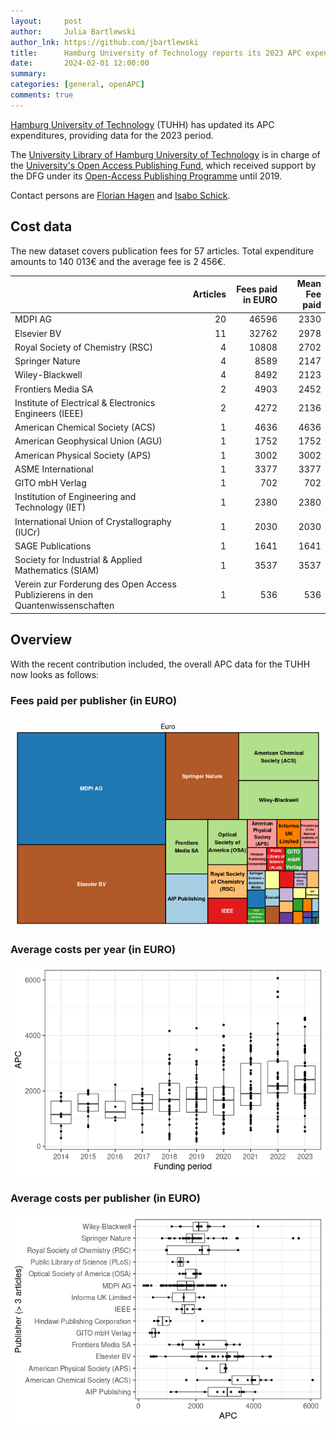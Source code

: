 ```yaml
---
layout:     post
author:     Julia Bartlewski
author_lnk: https://github.com/jbartlewski
title:      Hamburg University of Technology reports its 2023 APC expenditures
date:       2024-02-01 12:00:00
summary:    
categories: [general, openAPC]
comments: true
---
```




[Hamburg University of Technology](http://www.tuhh.de) (TUHH) has updated its APC expenditures, providing data for the 2023 period.

The [University Library of Hamburg University of Technology](https://www.tub.tuhh.de/) is in charge of the [University's Open Access Publishing Fund](https://www.tub.tuhh.de/en/publishing/openaccess/publishing-fund/), which received support by the DFG under its [Open-Access Publishing Programme](https://www.dfg.de/en/research_funding/programmes/infrastructure/lis/open_access/infrastructure_funding/index.html#4) until 2019.

Contact persons are [Florian Hagen](<mailto:openaccess@tuhh.de>) and [Isabo Schick](<mailto:openaccess@tuhh.de>).

## Cost data



The new dataset covers publication fees for 57 articles. Total expenditure amounts to 140 013€ and the average fee is 2 456€. 



|                                                                               | Articles| Fees paid in EURO| Mean Fee paid|
|:------------------------------------------------------------------------------|--------:|-----------------:|-------------:|
|MDPI AG                                                                        |       20|             46596|          2330|
|Elsevier BV                                                                    |       11|             32762|          2978|
|Royal Society of Chemistry (RSC)                                               |        4|             10808|          2702|
|Springer Nature                                                                |        4|              8589|          2147|
|Wiley-Blackwell                                                                |        4|              8492|          2123|
|Frontiers Media SA                                                             |        2|              4903|          2452|
|Institute of Electrical & Electronics Engineers (IEEE)                         |        2|              4272|          2136|
|American Chemical Society (ACS)                                                |        1|              4636|          4636|
|American Geophysical Union (AGU)                                               |        1|              1752|          1752|
|American Physical Society (APS)                                                |        1|              3002|          3002|
|ASME International                                                             |        1|              3377|          3377|
|GITO mbH Verlag                                                                |        1|               702|           702|
|Institution of Engineering and Technology (IET)                                |        1|              2380|          2380|
|International Union of Crystallography (IUCr)                                  |        1|              2030|          2030|
|SAGE Publications                                                              |        1|              1641|          1641|
|Society for Industrial & Applied Mathematics (SIAM)                            |        1|              3537|          3537|
|Verein zur Forderung des Open Access Publizierens in den Quantenwissenschaften |        1|               536|           536|



## Overview

With the recent contribution included, the overall APC data for the TUHH now looks as follows:

### Fees paid per publisher (in EURO)

![plot of chunk tree_tuhh_2024_02_01_full](/figure/tree_tuhh_2024_02_01_full-1.png)

###  Average costs per year (in EURO)

![plot of chunk box_tuhh_2024_02_01_year_full](/figure/box_tuhh_2024_02_01_year_full-1.png)

###  Average costs per publisher (in EURO)

![plot of chunk box_tuhh_2024_02_01_publisher_full](/figure/box_tuhh_2024_02_01_publisher_full-1.png)
